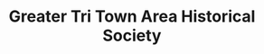 ---
layout: repo
title: "Greater Tri Town Area Historical Society"
id: 13826
permalink: repos/13826/
---